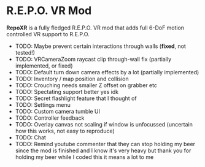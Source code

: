 # R.E.P.O. VR Mod

**RepoXR** is a fully fledged R.E.P.O. VR mod that adds full 6-DoF motion controlled VR support to R.E.P.O.

- TODO: Maybe prevent certain interactions through walls (**fixed**, not tested!)
- TODO: VRCameraZoom raycast clip through-wall fix (partially implemented, or fixed)
- TODO: Default turn down camera effects by a lot (partially implemented)
- TODO: Inventory / map position and collision
- TODO: Crouching needs smaller Z offset on grabber etc
- TODO: Spectating support better yes idk
- TODO: Secret flashlight feature that I thought of
- TODO: Settings menu
- TODO: Custom camera tumble UI
- TODO: Controller feedback
- TODO: Overlay canvas not scaling if window is unfocussed (uncertain how this works, not easy to reproduce)
- TODO: Chat
- TODO: Remind youtube commenter that they can stop holding my beer since the mod is finished and I know it's very heavy but thank you for holding my beer while I coded this it means a lot to me